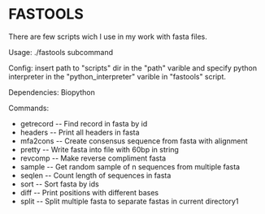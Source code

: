 # FASTOOLS

There are few scripts wich I use in my work with fasta files.

Usage: ./fastools subcommand 

Config: insert path to "scripts" dir in the "path" varible and specify python interpreter in the "python_interpreter" varible in "fastools" script.

Dependencies: Biopython

Commands:
- getrecord  -- Find record in fasta by id
- headers    -- Print all headers in fasta
- mfa2cons   -- Create consensus sequence from fasta with alignment
- pretty     -- Write fasta into file with 60bp in string
- revcomp    -- Make reverse compliment fasta
- sample     -- Get random sample of n sequences from multiple fasta
- seqlen     -- Count length of sequences in fasta
- sort       -- Sort fasta by ids
- diff       -- Print positions with different bases
- split      -- Split multiple fasta to separate fastas in current directory1
